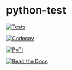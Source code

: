 # python-test

[![Tests](https://github.com/kersulis/python-test/workflows/Tests/badge.svg)](https://github.com/kersulis/python-test/actions?workflow=Tests)

[![Codecov](https://codecov.io/gh/kersulis/python-test/branch/master/graph/badge.svg)](https://codecov.io/gh/kersulis/python-test)

[![PyPI](https://img.shields.io/pypi/v/python-test.svg)](https://pypi.org/project/python-test/)

[![Read the Docs](https://readthedocs.org/projects/python-test/badge/)](https://python-test.readthedocs.io/)
